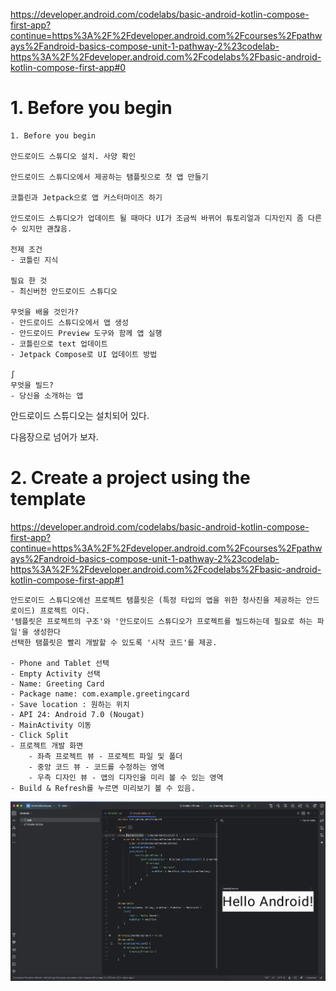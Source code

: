 https://developer.android.com/codelabs/basic-android-kotlin-compose-first-app?continue=https%3A%2F%2Fdeveloper.android.com%2Fcourses%2Fpathways%2Fandroid-basics-compose-unit-1-pathway-2%23codelab-https%3A%2F%2Fdeveloper.android.com%2Fcodelabs%2Fbasic-android-kotlin-compose-first-app#0

# 1. Before you begin
```
1. Before you begin

안드로이드 스튜디오 설치. 사양 확인

안드로이드 스튜디오에서 제공하는 탬플릿으로 첫 앱 만들기

코틀린과 Jetpack으로 앱 커스터마이즈 하기

안드로이드 스튜디오가 업데이트 될 때마다 UI가 조금씩 바뀌어 튜토리얼과 디자인지 좀 다른 수 있지만 괜찮음.

전제 조건
- 코틀린 지식

필요 한 것
- 최신버전 안드로이드 스튜디오

무엇을 배울 것인가?
- 안드로이드 스튜디오에서 앱 생성
- 안드로이드 Preview 도구와 함께 앱 실행
- 코틀린으로 text 업데이트
- Jetpack Compose로 UI 업데이트 방법

∫
무엇을 빌드?
- 당신을 소개하는 앱
```

안드로이드 스튜디오는 설치되어 있다.

다음장으로 넘어가 보자.

# 2. Create a project using the template
https://developer.android.com/codelabs/basic-android-kotlin-compose-first-app?continue=https%3A%2F%2Fdeveloper.android.com%2Fcourses%2Fpathways%2Fandroid-basics-compose-unit-1-pathway-2%23codelab-https%3A%2F%2Fdeveloper.android.com%2Fcodelabs%2Fbasic-android-kotlin-compose-first-app#1

```
안드로이드 스튜디오에선 프로젝트 탬플릿은 (특정 타입의 앱을 위한 청사진을 제공하는 안드로이드) 프로젝트 이다.
'템플릿은 프로젝트의 구조'와 '안드로이드 스튜디오가 프로젝트를 빌드하는데 필요로 하는 파일'을 생성한다
선택한 탬플릿은 빨리 개발할 수 있도록 '시작 코드'를 제공.

- Phone and Tablet 선택
- Empty Activity 선택
- Name: Greeting Card
- Package name: com.example.greetingcard
- Save location : 원하는 위치
- API 24: Android 7.0 (Nougat)
- MainActivity 이동
- Click Split
- 프로젝트 개발 화면
    - 좌측 프로젝트 뷰 - 프로젝트 파일 및 폴더
    - 중앙 코드 뷰 - 코드를 수정하는 영역
    - 우측 디자인 뷰 - 앱의 디자인을 미리 볼 수 있는 영역
- Build & Refresh를 누르면 미리보기 볼 수 있음.
```

<img src = "./screenshots/create_a_project_using_the_template.png" width="600"/>

